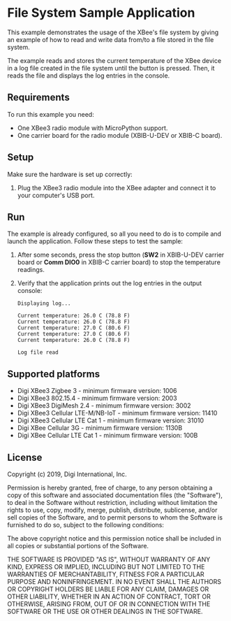 File System Sample Application
==============================

This example demonstrates the usage of the XBee's file system by giving an
example of how to read and write data from/to a file stored in the file system.

The example reads and stores the current temperature of the XBee device in a log
file created in the file system until the button is pressed. Then, it reads
the file and displays the log entries in the console.

Requirements
------------

To run this example you need:

* One XBee3 radio module with MicroPython support.
* One carrier board for the radio module (XBIB-U-DEV or XBIB-C board).

Setup
-----

Make sure the hardware is set up correctly:

1. Plug the XBee3 radio module into the XBee adapter and connect it to your
   computer's USB port.

Run
---

The example is already configured, so all you need to do is to compile and
launch the application. Follow these steps to test the sample:

1. After some seconds, press the stop button (**SW2** in XBIB-U-DEV carrier
   board or **Comm DIO0** in XBIB-C carrier board) to stop the temperature
   readings.
2. Verify that the application prints out the log entries in the output console:

       Displaying log...

       Current temperature: 26.0 C (78.8 F)
       Current temperature: 26.0 C (78.8 F)
       Current temperature: 27.0 C (80.6 F)
       Current temperature: 27.0 C (80.6 F)
       Current temperature: 26.0 C (78.8 F)

       Log file read

Supported platforms
-------------------

* Digi XBee3 Zigbee 3 - minimum firmware version: 1006
* Digi XBee3 802.15.4 - minimum firmware version: 2003
* Digi XBee3 DigiMesh 2.4 - minimum firmware version: 3002
* Digi XBee3 Cellular LTE-M/NB-IoT - minimum firmware version: 11410
* Digi XBee3 Cellular LTE Cat 1 - minimum firmware version: 31010
* Digi XBee Cellular 3G - minimum firmware version: 1130B
* Digi XBee Cellular LTE Cat 1 - minimum firmware version: 100B

License
-------

Copyright (c) 2019, Digi International, Inc.

Permission is hereby granted, free of charge, to any person obtaining a copy
of this software and associated documentation files (the "Software"), to deal
in the Software without restriction, including without limitation the rights
to use, copy, modify, merge, publish, distribute, sublicense, and/or sell
copies of the Software, and to permit persons to whom the Software is
furnished to do so, subject to the following conditions:

The above copyright notice and this permission notice shall be included in all
copies or substantial portions of the Software.

THE SOFTWARE IS PROVIDED "AS IS", WITHOUT WARRANTY OF ANY KIND, EXPRESS OR
IMPLIED, INCLUDING BUT NOT LIMITED TO THE WARRANTIES OF MERCHANTABILITY,
FITNESS FOR A PARTICULAR PURPOSE AND NONINFRINGEMENT. IN NO EVENT SHALL THE
AUTHORS OR COPYRIGHT HOLDERS BE LIABLE FOR ANY CLAIM, DAMAGES OR OTHER
LIABILITY, WHETHER IN AN ACTION OF CONTRACT, TORT OR OTHERWISE, ARISING FROM,
OUT OF OR IN CONNECTION WITH THE SOFTWARE OR THE USE OR OTHER DEALINGS IN THE
SOFTWARE.